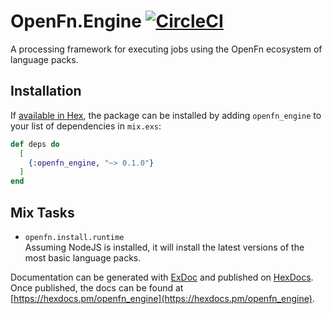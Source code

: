# OpenFn.Engine [![CircleCI](https://circleci.com/gh/OpenFn/engine.svg?style=svg)](https://circleci.com/gh/OpenFn/engine)

A processing framework for executing jobs using the OpenFn ecosystem of 
language packs.

## Installation

If [available in Hex](https://hex.pm/docs/publish), the package can be installed
by adding `openfn_engine` to your list of dependencies in `mix.exs`:

```elixir
def deps do
  [
    {:openfn_engine, "~> 0.1.0"}
  ]
end
```

## Mix Tasks

- `openfn.install.runtime`  
  Assuming NodeJS is installed, it will install the latest versions of the most
  basic language packs.

Documentation can be generated with [ExDoc](https://github.com/elixir-lang/ex_doc)
and published on [HexDocs](https://hexdocs.pm). Once published, the docs can
be found at [https://hexdocs.pm/openfn_engine](https://hexdocs.pm/openfn_engine).

